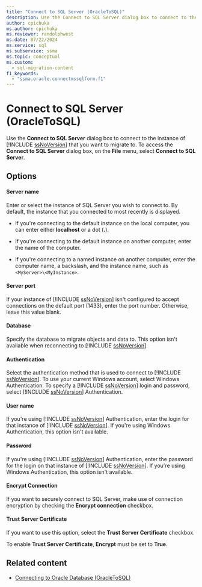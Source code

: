 ```yaml
---
title: "Connect to SQL Server (OracleToSQL)"
description: Use the Connect to SQL Server dialog box to connect to the instance of SQL Server that you want to migrate to.
author: cpichuka
ms.author: cpichuka
ms.reviewer: randolphwest
ms.date: 07/22/2024
ms.service: sql
ms.subservice: ssma
ms.topic: conceptual
ms.custom:
  - sql-migration-content
f1_keywords:
  - "ssma.oracle.connectmssqlform.f1"
---
```

# Connect to SQL Server (OracleToSQL)

Use the **Connect to SQL Server** dialog box to connect to the instance of [!INCLUDE [ssNoVersion](../../includes/ssnoversion-md.md)] that you want to migrate to. To access the **Connect to SQL Server** dialog box, on the **File** menu, select **Connect to SQL Server**.

## Options

#### Server name

Enter or select the instance of SQL Server you wish to connect to. By default, the instance that you connected to most recently is displayed.

- If you're connecting to the default instance on the local computer, you can enter either **localhost** or a dot (**.**).

- If you're connecting to the default instance on another computer, enter the name of the computer.

- If you're connecting to a named instance on another computer, enter the computer name, a backslash, and the instance name, such as `<MyServer>\<MyInstance>`.

#### Server port

If your instance of [!INCLUDE [ssNoVersion](../../includes/ssnoversion-md.md)] isn't configured to accept connections on the default port (1433), enter the port number. Otherwise, leave this value blank.

#### Database

Specify the database to migrate objects and data to. This option isn't available when reconnecting to [!INCLUDE [ssNoVersion](../../includes/ssnoversion-md.md)].

#### Authentication

Select the authentication method that is used to connect to [!INCLUDE [ssNoVersion](../../includes/ssnoversion-md.md)]. To use your current Windows account, select Windows Authentication. To specify a [!INCLUDE [ssNoVersion](../../includes/ssnoversion-md.md)] login and password, select [!INCLUDE [ssNoVersion](../../includes/ssnoversion-md.md)] Authentication.

#### User name

If you're using [!INCLUDE [ssNoVersion](../../includes/ssnoversion-md.md)] Authentication, enter the login for that instance of [!INCLUDE [ssNoVersion](../../includes/ssnoversion-md.md)]. If you're using Windows Authentication, this option isn't available.

#### Password

If you're using [!INCLUDE [ssNoVersion](../../includes/ssnoversion-md.md)] Authentication, enter the password for the login on that instance of [!INCLUDE [ssNoVersion](../../includes/ssnoversion-md.md)]. If you're using Windows Authentication, this option isn't available.

#### Encrypt Connection

If you want to securely connect to SQL Server, make use of connection encryption by checking the **Encrypt connection** checkbox.

#### Trust Server Certificate

If you want to use this option, select the **Trust Server Certificate** checkbox.

To enable **Trust Server Certificate**, **Encrypt** must be set to **True**.

## Related content

- [Connecting to Oracle Database (OracleToSQL)](connecting-to-oracle-database-oracletosql.md)
